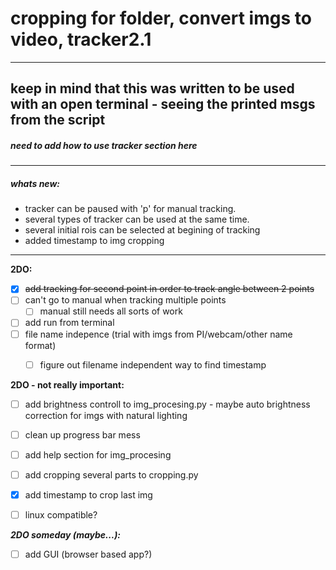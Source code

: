 # cropping for folder, convert imgs to video, tracker2.1 
------------

keep in mind that this was written to be used with an open terminal - seeing the printed msgs from the script
------------
##### need to add *how to use tracker* section here
------------

##### whats new:
* tracker can be paused with 'p' for manual tracking.
* several types of tracker can be used at the same time.
* several initial rois can be selected at begining of tracking
* added timestamp to img cropping

------------
**2DO:**
- [X] ~~add tracking for second point in order to track angle between 2 points~~
- [ ] can't go to manual when tracking multiple points
	- [ ] manual still needs all sorts of work
- [ ] add run from terminal
- [ ] file name indepence (trial with imgs from PI/webcam/other name format)
	- [ ] figure out filename independent way to find timestamp



**2DO - not really important:**
- [ ] add brightness controll to img_procesing.py - maybe auto brightness correction for imgs with natural lighting
- [ ] clean up progress bar mess
- [ ] add help section for img_procesing
- [ ] add cropping several parts to cropping.py
- [X] add timestamp to crop last img
- [ ] linux compatible?
  

_**2DO someday (maybe...):**_
- [ ] add GUI (browser based app?)

